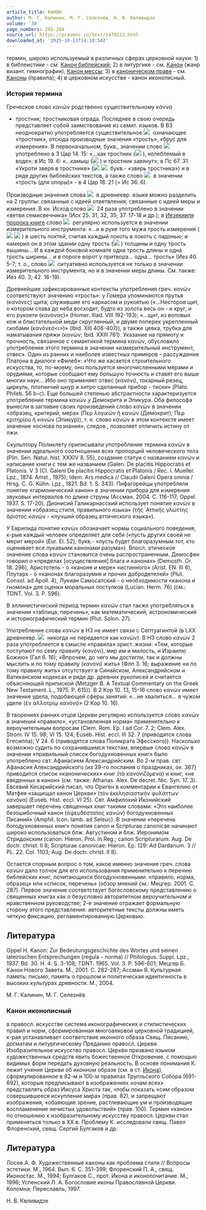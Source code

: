 ```yaml
---
article_title: КАНОН
author: М. Г. Калинин, М. Г. Селезнёв, Н. В. Квливидзе
volume: '30'
page_numbers: 203-204
source_url: https://pravenc.ru/text/1470223.html
downloaded_at: '2025-10-13T14:18:54Z'
---
```


термин, широко используемый в различных сферах церковной науки: 1) в библеистике - см. [Канон библейский](<https://pravenc.ru/text/Канон библейский.html>); 2) в литургике - см. [Канон](https://pravenc.ru/text/Канон.html) (жанр визант. гимнографии), [Канон мессы](<https://pravenc.ru/text/Канон мессы.html>); 3) в [каноническом праве](<https://pravenc.ru/text/каноническом праве.html>) - см. [Каноны](https://pravenc.ru/text/Каноны.html) (правила); 4) в церковном искусстве - канон иконописный.

### История термина

Греческое слово κανών родственно существительному κάννα 
- тростник; тростниковая ограда. Последнее в свою очередь представляет собой заимствование из семит. языков. В ВЗ неоднократно употребляется существительное ![](https://pravenc.ru/char/26062/QAnE,/image.png)  означающее «тростник», отсюда производные значения «трость», «брус для измерения». В первоначальном, букв., значении слово ![](https://pravenc.ru/char/26062/QAnE/image.png)  употреблено в 3 Цар 14. 15: «...как тростник (![](https://pravenc.ru/char/26062/haQ-QAnE/image.png) ), колеблемый в воде»; в Ис 19. 6: «...камыш (![](https://pravenc.ru/char/26062/QAnE/image.png) ) и тростник завянут»; в Пс 67. 31: «Укроти зверя в тростнике» (![](<https://pravenc.ru/char/26062/HayyaT /image.png>) ![](<https://pravenc.ru/char/26062/ QAnE,/image.png>)  букв.- «зверь тростника») и в ряде других библейских текстов, а также слово ![](https://pravenc.ru/char/26062/QAnE/image.png)  в значении «трость (для опоры)» - в 4 Цар 18. 21 (= Ис 36. 6).

Производные значения слова ![](https://pravenc.ru/char/26062/QAnE/image.png)  в древнеевр. языке можно разделить на 2 группы: связанные с идеей ответвления; связанные с идеей меры и измерения. В кн. Исход слово ![](https://pravenc.ru/char/26062/QAnE/image.png)  24 раза употреблено в значении «ветви семисвечника» (Исх 25. 31, 32, 35; 37. 17-18 и др.); в [Иезекииля пророка книге](<https://pravenc.ru/text/Иезекииля пророка книге.html>) слово ![](https://pravenc.ru/char/26062/QAnE/image.png)  регулярно используется в значении измерительного инструмента: «...и в руке того мужа трость измерения (![](<https://pravenc.ru/char/26062/QAnE /image.png>) ![](<https://pravenc.ru/char/26062/ ham-middA/image.png>) ) в шесть локтей, считая каждый локоть в локоть с ладонью; и намерил он в этом здании одну трость (![](https://pravenc.ru/char/26062/QAnE/image.png) ) толщины и одну трость вышины... И в каждой боковой комнате одна трость длины и одна трость ширины... и в пороге ворот у притвора... одна... трость» (Иез 40. 5-7; т. о., слово ![](https://pravenc.ru/char/26062/QAnE/image.png)  ситуативно используется не только в значении измерительного инструмента, но и в значении меры длины. См. также: Иез 40. 3; 42. 16-19).

Древнейшие зафиксированные контексты употребления греч. κανών соответствуют значению «трость»: у Гомера упоминаются прутья (κανόνες) щита, служившие его каркасом и рукоятью («...Несторов щит, о котором слава до неба восходит, будто из золота весь он - и круг, и его рукояти (κανόνας)» (Homer. Iliad. VIII 192-193); «...щит, из воловых кож и блистательной меди скругленный, и двумя поперек укрепленный скобами (κανόνεσ<ι>)» (Ibid. XIII 406-407)), а также цевка, трубка для наматывания пряжи (κανών; Ibid. XXIII 761). Указание на прямоту и прочность, связанное с семантикой термина κανών, обусловило употребление этого термина в значении «измерительный инструмент, отвес». Один из ранних и наиболее известных примеров - рассуждение Платона в диалоге «Филеб»: «Что же касается строительного искусства, то, по-моему, оно пользуется многочисленными мерами и орудиями, которые сообщают ему большую точность и ставят его выше многих наук... Ибо оно применяет отвес (κανόνι), токарный резец, циркуль, плотничий шнур и хитро сделанный прибор - тиски» (Plato. Phileb. 56 b-c). Еще большей степенью абстрактности характеризуется употребление термина κανών у Демокрита и Эпикура. Оба философа вынесли в заглавие своих произведений слово κανών в значении «образец, критерий, мера» (Περ λογικῶν ἢ κανών (Демокрит); Περ κριτηρίου ἢ κανών (Эпикур)), т. е. слово 
κανών в этом контексте имеет значение «основа познания», следов., позволяет отличить истину от лжи.

Скульптору Поликлету приписывали употребление термина κανών в значении идеального соотношения всех пропорций человеческого тела (Plin. Sen. Natur. hist. XXXIV 8. 55), создание статуи с названием κανών и написание книги с тем же названием (Galen. De placitis Hippocratis et Platonis. V 3 (Cl. Galeni De placitis Hippocratis et Platonis / Rec. I. Mueller. Lpz., 1874. Amst., 1975); Idem. Ars medica // Claudii Galeni Opera omnia / Hrsg. C. G. Kühn. Lpz., 1821. Bd. 1. S. 343). Пифагорейцы употребляли понятие «гармонический канон» в значении прибора для измерения звуковых интервалов по длине струны (Ассман. 2004. С. 116-117; Oppel. 1937. S. 17-20). Дионисий Галикарнасский использует понятие κανών в значении «образец стиля, правильного языка» (τῆς ᾿Αττικῆς γλώττης ἄριστος κανών - «лучший образец аттического языка»).

У Еврипида понятие κανών обозначает нормы социального поведения, к-рые каждый человек определяет для себя («пусть других своей не мерит мерой» (Eur. El. 52), букв.- «пусть будет благоразумным тот, кто оценивает все лукавыми канонами разума»). Впосл. этическое значение слова κανών становится очень распространенным. Демосфен говорил о «пределах [осуществления] блага и канонах» (Demosth. Or. 18. 296), Аристотель - о «каноне и мере» «истинного» (Arist. EN. III 6), Плутарх - о «канонах благоразумия и прочих добродетелей» (Plut. Consol. ad Apoll. 4), Лукиан Самосатский - о необходимости «канона и гномона» для оценки моральных поступков (Lucian. Herm. 76) (см.: TDNT. Vol. 3. P. 596).

В эллинистический период термин κανών стал также употребляться в значении «таблица, перечень», как математический, астрономический и историографический термин (Plut. Solon. 27).

Употребление слова κανών в НЗ не имеет связи с Септуагинтой (в LXX древнеевр. ![](https://pravenc.ru/char/26062/QAnE/image.png)  никогда не передается как κανών). В НЗ слово κανών 2 раза употребляется в смысле «правила» христ. жизни: «Тем, которые поступают по сему правилу (κανόνι), мир им и милость, и Израилю Божию» (Гал 6. 16); «Впрочем, до чего мы достигли, так и должны мыслить и по тому правилу (κανόνι) жить» (Флп 3. 16; выражение «и по тому правилу жить» отсутствует в Синайском, Александрийском и Ватиканском кодексах и ряде др. древних рукописей и считается объясняющей припиской (Metzger B. A Textual Commentary on the Greek New Testament. L., 1975. P. 615)). В 2 Кор 10. 13, 15-16 слово κανών имеет значение удела, подобающей сферы занятий: «...не хвалиться... в чужом уделе (ἐν ἀλλοτρίῳ κανόνι)» (2 Кор 10. 16).

В творениях ранних отцов Церкви регулярно используется слово κανών в значении «правило», «установленная норма» применительно к вероучительным вопросам (Clem. Rom. Ep. I ad Cor. 7. 2; Clem. Alex. Strom. IV 15. 98; VI 15. 124; Euseb. Hist. eccl. III 32. 7 (приводятся слова Егеcиппа); V 24. 6 (приводятся слова Поликрата Эфесского)). Насколько возможно судить по сохранившимся текстам, впервые слово κανών в значении «правильный список богодухновенных книг» было употреблено свт. Афанасием Александрийским. Во 2-м прав. свт. Афанасия Александрийского (из 39-го послания о праздниках, ок. 367) приводится список «канонических» книг (τὰ κανονιζόμενα) и книг, «не введенных в канон» (см. также: Athanas. Alex. De decret. Nic. Syn. 17. 3). Евсевий Кесарийский писал, что Ориген в комментарии к Евангелию от Матфея «защищал канон Церкви» (τὸν ἐκκλησιαστικὸν φυλάττων κανόνα) (Euseb. Hist. eccl. VI 25). Свт. Амфилохий Иконийский завершает перечень священных книг такими словами: «Это наиболее безошибочный канон (ἀψευδέστατος κανών) богодухновенных Писаний» (Amphil. Icon. Iamb. ad Seleuc). В значении «перечень богодухновенных книг» понятия canon и Scripturae canonicae начинают широко использоваться блж. Августином и блж. Иеронимом Стридонским (canon: Hieron. Prol. in Reg.; canon Scripturarum: Aug. De doctr. christ. II 8; Scripturae canonicae: Hieron. Ep. 129: Ad Dardanum. 3 // PL. 22. Col. 1103; Aug. De doctr. christ. II 8).

Остается спорным вопрос о том, какое именно значение греч. слова κανών дало толчок для его использования применительно к перечню библейских книг, почитающихся богодухновенными: «правило, норма, образец» или «список, перечень» (обзор мнений см.: Мецгер. 2001. С. 287). Первое значение соответствует богословскому представлению о священных книгах как о безусловно авторитетном вероучительном и нравственном руководстве; 2-е значение отражает формальную сторону этого представления: авторитетные тексты должны иметь четкую фиксацию, регламентированную Церковью.

## Литература

Oppel H. Kanon: Zur Bedeutungsgeschichte des Wortes und seinen lateinischen Entsprechungen (regula - norma) // Philologus. Suppl. Lpz., 1937. Bd. 30. H. 4. S. 3-108; TDNT. 1965. Vol. 3. P. 596-601; Мецгер Б. Канон Нового Завета. М., 2001. С. 282-287; Ассман Я. Культурная память: письмо, память о прошлом и политическая идентичность в высоких культурах древности. М., 2004.

М. Г. Калинин, М. Г. Селезнёв

### Канон иконописный

в правосл. искусстве система иконографических и стилистических правил и норм, сформированная многовековой церковной традицией, к-рая устанавливает соответствие иконного образа Свящ. Писанию, догматам и литургическому Преданию правосл. Церкви. Изобразительное искусство правосл. Церкви призвано языком художественных средств явить божественное Откровение, с помощью видимых форм передать духовную реальность. В основе понимания К. лежит учение Церкви об иконном образе (см. в ст. [Икона](https://pravenc.ru/text/Икона.html)), сформулированное в 82-м и 100-м правилах Трулльского Собора (691-692), которые предписывают в изображениях «очам всех» представлять образ Иисуса Христа так, чтобы показать «сим образом совершившееся искупление мира» (прав. 82), и запрещают изображения, «обаяющие зрение, растлевающие ум и производящие воспламенение нечистых удовольствий» (прав. 100). Термин «канон» по отношению к изобразительному искусству правосл. Церкви стал применяться только в XX в. Проблему К. исследовали свящ. Павел Флоренский, свящ. Сергий Булгаков и др.

## Литература

Лосев А. Ф. Художественные каноны как проблема стиля // Вопросы эстетики. М., 1964. Вып. 6. С. 351-399; Флоренский П. А., свящ. Иконостас. М., 1994; Булгаков С., прот. Икона и иконопочитание. М., 1996; Успенский Л. А. Богословие иконы Православной Церкви. Коломна; Переславль, 1997.

Н. В. Квливидзе
